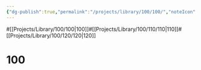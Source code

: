 ```yaml
---
{"dg-publish":true,"permalink":"/projects/library/100/100/","noteIcon":"0","created":"2024-01-31T10:10:26.861+09:00","updated":"2024-02-05T12:40:32.143+09:00"}
---
```


#[[Projects/Library/100/100\|100]]#[[Projects/Library/100/110/110\|110]]#[[Projects/Library/100/120/120\|120]]
# 100

